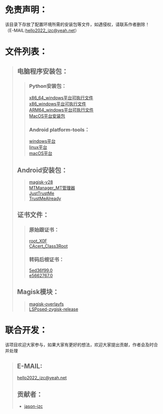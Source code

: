 # 免责声明：
  该目录下存放了配置环境所需的安装包等文件，如遇侵权，请联系作者删除！（E-MAIL:hello2022_jzc@yeah.net）  

# 文件列表：
  >## 电脑程序安装包：
  >>### Python安装包：
  >>[x86_64_windows平台可执行文件](/annex/python-3.13.0-amd64.exe)<br>
  >>[x86_windows平台可执行文件](/annex/python-3.13.0.exe)<br>
  >>[ARM64_windows平台可执行文件](/annex/python-3.13.0-arm64.exe)<br>
  >>[MacOS平台安装包](/annex/python3.13.0-macos11.pkg)<br>
  >>### Android platform-tools：  
  >>[windows平台](/annex/platform-tools-latest-windows.zip)<br>
  >>[linux平台](/annex/platform-tools-latest-linux.zip)<br>
  >>[macOS平台](/annex/platform-tools-latest-darwin.zip)<br>
  >## Android安装包：
  >>[magisk-v28](/annex/Magisk-v28.apk)<br>
  >>[MTManager_MT管理器](/annex/MT2.16.7.apk)<br>
  >>[JustTrustMe](/annex/JustTrustMe.apk)<br>
  >>[TrustMeAlready](/annex/TrustMeAlready-v1.11-release.apk)
  >## 证书文件：
  >>### 原始跟证书：
  >>[root_X0F](/annex/root_X0F.crt)<br>
  >>[CAcert_Class3Root](/annex/CAcert_Class3Root_x14E228.crt)<br>
  >>### 转码后根证书：
  >>[5ed36f99.0](/annex/5ed36f99.0)<br>
  >>[e5662767.0](/annex/e5662767.0)<br>
  >## Magisk模块：
  >>[magisk-overlayfs](/annex/magisk-overlayfs-release.zip)<br>
  >>[LSPosed-zygisk-release](/annex/LSPosed-v1.9.2-7024-zygisk-release.zip)<br>

# 联合开发：
  该项目欢迎大家参与，如果大家有更好的想法，欢迎大家提出贡献，作者会及时合并处理   
  >## E-MAIL:
  >hello2022_jzc@yeah.net  
  >## 贡献者：
  >* [jason-jzc](https://github.com/jason-jzc)
